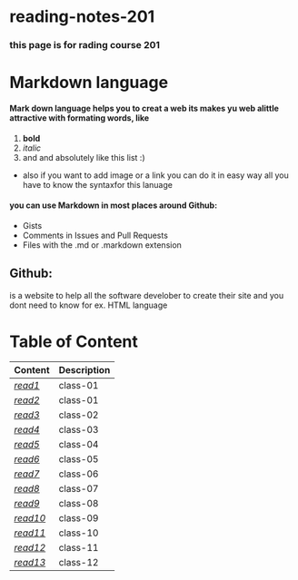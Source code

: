 # reading-notes-201
### this page is for rading course 201 

# Markdown language
#### Mark down language helps you to creat a web its makes yu web alittle attractive with formating words, like 
1. **bold**
2. *italic*
3. and and absolutely like this list :)
 - also if you want to add image or a link you can do it in easy way all you have to know the syntaxfor this lanuage
#### you can use Markdown in most places around Github:
- Gists
- Comments in Issues and Pull Requests
- Files with the .md or .markdown extension

## Github:
is a website to help all the software develober to create their site and you dont need to know for ex. HTML language 

# Table of Content

 | Content      | Description
------------      | ------------
*[read1](https://mahmoudghnnam.github.io/reading-notes-201/class-01)* | class-01
*[read2](https://mahmoudghnnam.github.io/reading-notes-201/class-02)*| class-01
*[read3](https://mahmoudghnnam.github.io/reading-notes-201/read-03)*| class-02
*[read4](https://mahmoudghnnam.github.io/reading-notes-201/read-04)*| class-03
*[read5](https://mahmoudghnnam.github.io/reading-notes-201/read-05)*| class-04
*[read6](https://mahmoudghnnam.github.io/reading-notes-201/read-06)*| class-05
*[read7](https://mahmoudghnnam.github.io/reading-notes-201/read-07)*| class-06
*[read8](https://mahmoudghnnam.github.io/reading-notes-201/read-08)*|class-07
*[read9](https://mahmoudghnnam.github.io/reading-notes-201/read-09)*|class-08
*[read10](https://mahmoudghnnam.github.io/reading-notes-201/read-10)*|class-09
*[read11](https://mahmoudghnnam.github.io/reading-notes-201/read-11)*|class-10
*[read12](https://mahmoudghnnam.github.io/reading-notes-201/read-12)*|class-11
*[read13](https://mahmoudghnnam.github.io/reading-notes-201/read-13)*|class-12